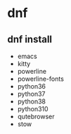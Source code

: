 # dnf
## dnf install
- emacs
- kitty
- powerline
- powerline-fonts
- python36
- python37
- python38
- python310
- qutebrowser
- stow
